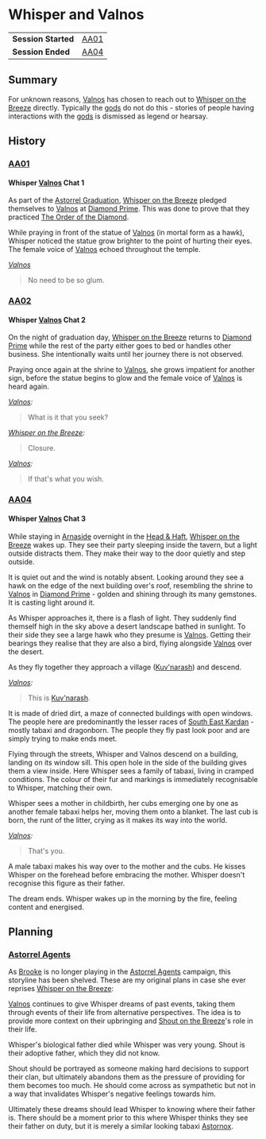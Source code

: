 # Whisper and Valnos

|||
| --- | --- |
| **Session Started** | [AA01](../../sessions/completed/AA01.md) | storyline.2
| **Session Ended** | [AA04](../../sessions/completed/AA04.md) |

## Summary

For unknown reasons, [Valnos](../../gods/deities/valnos.md) has chosen to reach out to [Whisper on the Breeze](../../characters/whisper-on-the-breeze.md) directly. Typically the [gods](../../gods/gods.md) do not do this - stories of people having interactions with the [gods](../../gods/gods.md) is dismissed as legend or hearsay.

## History

### [AA01](../../sessions/completed/AA01.md)

#### Whisper [Valnos](../../gods/deities/valnos.md) Chat 1

As part of the [Astorrel Graduation](astorrel-graduation.md), [Whisper on the Breeze](../../characters/whisper-on-the-breeze.md) pledged themselves to [Valnos](../../gods/deities/valnos.md) at [Diamond Prime](../../places/buildings/temples/diamond-prime.md). This was done to prove that they practiced [The Order of the Diamond](../../organisations/the-order-of-the-diamond.md).

While praying in front of the statue of [Valnos](../../gods/deities/valnos.md) (in mortal form as a hawk), Whisper noticed the statue grow brighter to the point of hurting their eyes. The female voice of [Valnos](../../gods/deities/valnos.md) echoed throughout the temple.

*[Valnos](../../gods/deities/valnos.md)*

> No need to be so glum.

### [AA02](../../sessions/completed/AA02.md)

#### Whisper [Valnos](../../gods/deities/valnos.md) Chat 2

On the night of graduation day, [Whisper on the Breeze](../../characters/whisper-on-the-breeze.md) returns to [Diamond Prime](../../places/buildings/temples/diamond-prime.md) while the rest of the party either goes to bed or handles other business. She intentionally waits until her journey there is not observed.

Praying once again at the shrine to [Valnos](../../gods/deities/valnos.md), she grows impatient for another sign, before the statue begins to glow and the female voice of [Valnos](../../gods/deities/valnos.md) is heard again.

*[Valnos](../../gods/deities/valnos.md):*
> What is it that you seek?

*[Whisper on the Breeze](../../characters/whisper-on-the-breeze.md):*
> Closure.

*[Valnos](../../gods/deities/valnos.md):*
> If that's what you wish.

### [AA04](../../sessions/completed/AA04.md)

#### Whisper [Valnos](../../gods/deities/valnos.md) Chat 3

While staying in [Arnaside](../../places/villages/arnaside.md) overnight in the [Head & Haft](../../places/buildings/inns-taverns/head-and-haft.md), [Whisper on the Breeze](../../characters/whisper-on-the-breeze.md) wakes up. They see their party sleeping inside the tavern, but a light outside distracts them. They make their way to the door quietly and step outside.

It is quiet out and the wind is notably absent. Looking around they see a hawk on the edge of the next building over's roof, resembling the shrine to [Valnos](../../gods/deities/valnos.md) in [Diamond Prime](../../places/buildings/temples/diamond-prime.md) - golden and shining through its many gemstones. It is casting light around it.

As Whisper approaches it, there is a flash of light. They suddenly find themself high in the sky above a desert landscape bathed in sunlight. To their side they see a large hawk who they presume is [Valnos](../../gods/deities/valnos.md). Getting their bearings they realise that they are also a bird, flying alongside [Valnos](../../gods/deities/valnos.md) over the desert.

As they fly together they approach a village ([Kuv'narash](../../places/villages/kuvnarash.md)) and descend.

*[Valnos](../../gods/deities/valnos.md):*
> This is [Kuv'narash](../../places/villages/kuvnarash.md).

It is made of dried dirt, a maze of connected buildings with open windows. The people here are predominantly the lesser races of [South East Kardan](../../places/regions/south-east-kardan.md) - mostly tabaxi and dragonborn. The people they fly past look poor and are simply trying to make ends meet.

Flying through the streets, Whisper and Valnos descend on a building, landing on its window sill. This open hole in the side of the building gives them a view inside. Here Whisper sees a family of tabaxi, living in cramped conditions. The colour of their fur and markings is immediately recognisable to Whisper, matching their own.

Whisper sees a mother in childbirth, her cubs emerging one by one as another female tabaxi helps her, moving them onto a blanket. The last cub is born, the runt of the litter, crying as it makes its way into the world.

*[Valnos](../../gods/deities/valnos.md):*
> That's you.

A male tabaxi makes his way over to the mother and the cubs. He kisses Whisper on the forehead before embracing the mother. Whisper doesn't recognise this figure as their father.

The dream ends. Whisper wakes up in the morning by the fire, feeling content and energised.

## Planning

### [Astorrel Agents](../../campaigns/C2-astorrel-agents.md)

As [Brooke](../../players/brooke.md) is no longer playing in the [Astorrel Agents](../../campaigns/C2-astorrel-agents.md) campaign, this storyline has been shelved. These are my original plans in case she ever reprises [Whisper on the Breeze](../../characters/whisper-on-the-breeze.md):

[Valnos](../../gods/deities/valnos.md) continues to give Whisper dreams of past events, taking them through events of their life from alternative perspectives. The idea is to provide more context on their upbringing and [Shout on the Breeze](../../characters/shout-on-the-breeze.md)'s role in their life.

Whisper's biological father died while Whisper was very young. Shout is their adoptive father, which they did not know.

Shout should be portrayed as someone making hard decisions to support their clan, but ultimately abandons them as the pressure of providing for them becomes too much. He should come across as sympathetic but not in a way that invalidates Whisper's negative feelings towards him.

Ultimately these dreams should lead Whisper to knowing where their father is. There should be a moment prior to this where Whisper thinks they see their father on duty, but it is merely a similar looking tabaxi [Astornox](../../organisations/astornox/astornox.md).
